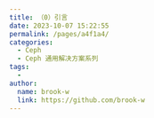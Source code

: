 ```yaml
---
title: （0）引言
date: 2023-10-07 15:22:55
permalink: /pages/a4f1a4/
categories:
  - Ceph
  - Ceph 通用解决方案系列
tags:
  - 
author: 
  name: brook-w
  link: https://github.com/brook-w
---
```

